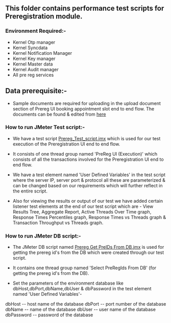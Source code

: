 ## This folder contains performance test scripts for Preregistration module.

### Environment Required:-
* Kernel Otp manager
* Kernel Syncdata
* Kernel Notification Manager
* Kernel Key manager
* Kernel Master data
* Kernel Audit manager
* All pre reg services

## Data prerequisite:-
* Sample documents are required for uploading in the upload document section of Prereg UI booking appointment slot end to end flow. The documents can be found & edited from [here](https://github.com/mosip/mosip-performance-tests-mt/tree/sabya-123-patch-preregREADME/pre-registration/support-files)

### How to run JMeter Test script:-

* We have a test script [Prereg_Test_script.jmx](https://github.com/mosip/mosip-performance-tests-mt/blob/sabya-123-patch-preregREADME/pre-registration/scripts/Prereg_Test_Script.jmx) which is used for our test execution of the Preregistration UI end to end flow.

* It consists of one thread group named 'PreReg UI (Execution)' which consists of all the transactions involved for the Preregistration UI end to end flow.

* We have a test element named 'User Defined Variables' in the test script where the server IP, server port & protocol all these are parameterized & can be changed based on our requirements which will further reflect in the entire script.

* Also for viewing the results or output of our test we have added certain listener test elements at the end of our test script which are - View Results Tree, Aggregate Report, Active Threads Over Time graph, Response Times Percentiles graph, Response Times vs Threads graph & Transaction Throughput vs Threads graph.

### How to run JMeter DB script:-

* The JMeter DB script named [Prereg Get PreIDs From DB.jmx](https://github.com/mosip/mosip-performance-tests-mt/blob/sabya-123-patch-preregREADME/pre-registration/scripts/Prereg%20Get%20PreIDs%20From%20DB.jmx) is used for getting the prereg id's from the DB which were created through our test script.

* It contains one thread group named 'Select PreRegIds From DB' (for getting the prereg id's from the DB).

* Set the parameters of the environment database like dbHost,dbPort,dbName,dbUser & dbPassword in the test element named 'User Defined Variables'-

dbHost -- host name of the database
dbPort -- port number of the database
dbName -- name of the database
dbUser -- user name of the database
dbPassword -- password of the database
